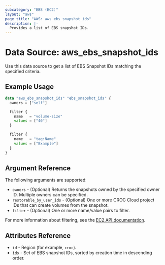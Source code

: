 ```yaml
---
subcategory: "EBS (EC2)"
layout: "aws"
page_title: "AWS: aws_ebs_snapshot_ids"
description: |-
  Provides a list of EBS snapshot IDs.
---
```


# Data Source: aws_ebs_snapshot_ids

Use this data source to get a list of EBS Snapshot IDs matching the specified
criteria.

## Example Usage

```terraform
data "aws_ebs_snapshot_ids" "ebs_snapshot_ids" {
  owners = ["self"]

  filter {
    name   = "volume-size"
    values = ["40"]
  }

  filter {
    name   = "tag:Name"
    values = ["Example"]
  }
}
```

## Argument Reference

The following arguments are supported:

* `owners` - (Optional) Returns the snapshots owned by the specified owner ID. Multiple owners can be specified.
* `restorable_by_user_ids` - (Optional) One or more CROC Cloud project IDs that can create volumes from the snapshot.
* `filter` - (Optional) One or more name/value pairs to filter.

For more information about filtering, see the [EC2 API documentation][describe-snapshots].

## Attributes Reference

* `id` - Region (for example, `croc`).
* `ids` - Set of EBS snapshot IDs, sorted by creation time in descending order.

[describe-snapshots]: https://docs.cloud.croc.ru/en/api/ec2/snapshots/DescribeSnapshots.html
[tf-ebs-snapshot]: ebs_snapshot.html

